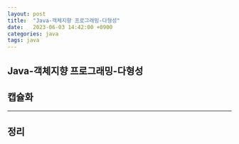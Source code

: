 ```yaml
---
layout: post
title:  "Java-객체지향 프로그래밍-다형성"
date:   2023-06-03 14:42:00 +0900
categories: java
tags: java
---
```


## Java-객체지향 프로그래밍-다형성

## 캡슐화


---



## 정리



